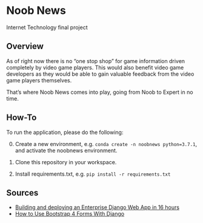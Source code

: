 # Noob News

Internet Technology final project

## Overview

As of right now there is no “one stop shop” for game information driven completely by video game players. This would also benefit video game developers as they would be able to gain valuable feedback from the video game players themselves.

That’s where Noob News comes into play, going from Noob to Expert in no time.

## How-To

To run the application, please do the following:

0. Create a new environment, e.g. `conda create -n noobnews python=3.7.1`, and activate the noobnews environment.

1. Clone this repository in your workspace.

2. Install requirements.txt, e.g. `pip install -r requirements.txt`

## Sources

- [Building and deploying an Enterprise Django Web App in 16 hours](https://medium.com/python-pandemonium/building-and-deploying-an-enterprise-django-web-app-in-16-hours-79e018f7b94c)
- [How to Use Bootstrap 4 Forms With Django](https://simpleisbetterthancomplex.com/tutorial/2018/08/13/how-to-use-bootstrap-4-forms-with-django.html)